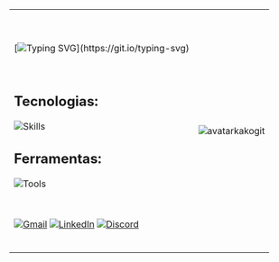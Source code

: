 <div align="start">

<table>
<tr>
<td valign="center">

<br>
<br>

[![Typing SVG](https://readme-typing-svg.herokuapp.com/?font=Verdana&pause=1000&color=ffffff&size=35&center=false&vCenter=true&width=1000&lines=Oi%2C+eu+sou+o+Jefferson!;Mobile+Developer!)](https://git.io/typing-svg)

<br>

## Tecnologias:
![Skills](https://skillicons.dev/icons?i=dart,flutter,swift,javascript,react,next,nodejs)
<br>

## Ferramentas:
![Tools](https://skillicons.dev/icons?i=vscode,firebase,aws,docker,git,github,figma)

<br>

[![Gmail](https://img.shields.io/badge/-Gmail-%23333?style=for-the-badge&logo=gmail&logoColor=white)](mailto:contato@jefferson.dev)
[![LinkedIn](https://img.shields.io/badge/-LinkedIn-%23333?style=for-the-badge&logo=linkedin&logoColor=white)](https://www.linkedin.com/in/jeffersonkako)
[![Discord](https://img.shields.io/badge/Discord-%23333?style=for-the-badge&logo=discord&logoColor=white)](https://discordapp.com/channels/@me/1119920127509549107)

<br>

</td>
<td valign="center">
  
![avatarkakogit](https://github.com/jeffersonkako/jeffersonkako/assets/104142117/976f39d0-ef13-4d11-b71e-0b2b0bb01a3d)
</td>
</tr>
</table>

</div>
